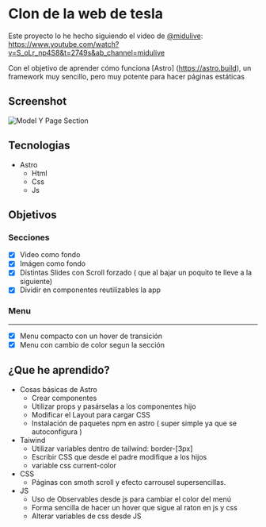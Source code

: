 # Clon de la web de tesla
Este proyecto lo he hecho siguiendo el video de [@midulive](https://www.youtube.com/@midulive): 
https://www.youtube.com/watch?v=S_oLr_np4S8&t=2749s&ab_channel=midulive

Con el objetivo de aprender cómo funciona [Astro] (https://astro.build), un framework muy sencillo, pero muy potente para hacer páginas estáticas

## Screenshot
![Model Y Page Section](https://img001.prntscr.com/file/img001/MBJ6f7_uRreVOk6WO7cn7w.png)

## Tecnologias
- Astro
    - Html
    - Css
    - Js

## Objetivos
### Secciones
- [x] Video como fondo
- [x] Imágen como fondo
- [x] Distintas Slides con Scroll forzado ( que al bajar un poquito te lleve a la siguiente)
- [x] Dividir en componentes reutilizables la app
### Menu
-------
- [x] Menu compacto con un hover de transición
- [x] Menu con cambio de color segun la sección

## ¿Que he aprendido?
- Cosas básicas de Astro
    - Crear componentes
    - Utilizar props y pasárselas a los componentes hijo
    - Modificar el Layout para cargar CSS
    - Instalación de paquetes npm en astro ( super simple ya que se autoconfigura )
- Taiwind
    - Utilizar variables dentro de tailwind: border-[3px]
    - Escribir CSS que desde el padre modifique a los hijos
    - variable css current-color
- CSS
    - Páginas con smoth scroll y efecto carrousel supersencillas.
- JS
    - Uso de Observables desde js para cambiar el color del menú
    - Forma sencilla de hacer un hover que sigue al raton en js y css
    - Alterar variables de css desde JS
